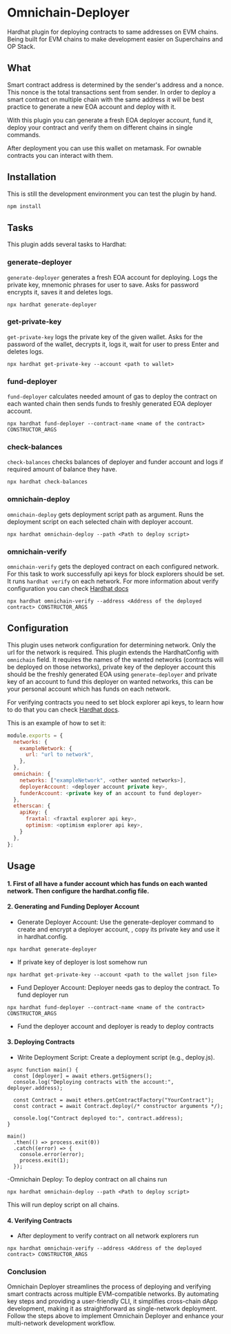# Omnichain-Deployer

Hardhat plugin for deploying contracts to same addresses on EVM chains. Being built for EVM chains to make development easier on Superchains and OP Stack.

## What

Smart contract address is determined by the sender's address and a nonce. This nonce is the total transactions sent from sender. In order to deploy a smart contract on multiple chain with the same address it will be best practice to generate a new EOA account and deploy with it. 

With this plugin you can generate a fresh EOA deployer account, fund it, deploy your contract and verify them on different chains in single commands.

After deployment you can use this wallet on metamask. For ownable contracts you can interact with them.


## Installation

This is still the development environment you can test the plugin by hand.

```bash
npm install
```

## Tasks

This plugin adds several tasks to Hardhat:

### generate-deployer

`generate-deployer` generates a fresh EOA account for deploying. Logs the private key, mnemonic phrases for user to save. Asks for password encrypts it, saves it and deletes logs.

```
npx hardhat generate-deployer
```

### get-private-key

`get-private-key` logs the private key of the given wallet. Asks for the password of the wallet, decrypts it, logs it, wait for user to press Enter and deletes logs.

```
npx hardhat get-private-key --account <path to wallet>
```

### fund-deployer

`fund-deployer` calculates needed amount of gas to deploy the contract on each wanted chain then sends funds to freshly generated EOA deployer account.

```
npx hardhat fund-deployer --contract-name <name of the contract> CONSTRUCTOR_ARGS
```

### check-balances

`check-balances` checks balances of deployer and funder account and logs if required amount of balance they have.

```
npx hardhat check-balances
```

### omnichain-deploy

`omnichain-deploy` gets deployment script path as argument. Runs the deployment script on each selected chain with deployer account.

```
npx hardhat omnichain-deploy --path <Path to deploy script>
```

### omnichain-verify

`omnichain-verify` gets the deployed contract on each configured network. For this task to work successfully api keys for block explorers should be set. It runs `hardhat verify` on each network. For more information about verify configuration you can check [Hardhat docs](https://hardhat.org/hardhat-runner/plugins/nomicfoundation-hardhat-verify)

```
npx hardhat omnichain-verify --address <Address of the deployed contract> CONSTRUCTOR_ARGS
```

### 


## Configuration

This plugin uses network configuration for determining network. Only the url for the network is required. This plugin extends the HardhatConfig with `omnichain` field. It requires the names of the wanted networks (contracts will be deployed on those networks), private key of the deployer account this should be the freshly generated EOA using `generate-deployer` and private key of an account to fund this deployer on wanted networks, this can be your personal account which has funds on each network.

For verifying contracts you need to set block explorer api keys, to learn how to do that you can check [Hardhat docs](https://hardhat.org/hardhat-runner/plugins/nomicfoundation-hardhat-verify).

This is an example of how to set it:

```js
module.exports = {
  networks: {
    exampleNetwork: {
      url: "url to network", 
    },
  },
  omnichain: {
    networks: ["exampleNetwork", <other wanted networks>],
    deployerAccount: <deployer account private key>,
    funderAccount: <private key of an account to fund deployer>
  },
  etherscan: {
    apiKey: {
      fraxtal: <fraxtal explorer api key>,
      optimism: <optimism explorer api key>,
    }
  },
};
```

## Usage

#### 1. First of all have a funder account which has funds on each wanted network. Then configure the hardhat.config file.

#### 2. Generating and Funding Deployer Account
- Generate Deployer Account:
Use the generate-deployer command to create and encrypt a deployer account, , copy its private key and use it in hardhat.config.

```
npx hardhat generate-deployer
```

- If private key of deployer is lost somehow run 

```
npx hardhat get-private-key --account <path to the wallet json file>
```
- Fund Deployer Account:
Deployer needs gas to deploy the contract. To fund deployer run

```
npx hardhat fund-deployer --contract-name <name of the contract> CONSTRUCTOR_ARGS
```

- Fund the deployer account and deployer is ready to deploy contracts

#### 3. Deploying Contracts

- Write Deployment Script:
Create a deployment script (e.g., deploy.js).

```
async function main() {
  const [deployer] = await ethers.getSigners();
  console.log("Deploying contracts with the account:", deployer.address);

  const Contract = await ethers.getContractFactory("YourContract");
  const contract = await Contract.deploy(/* constructor arguments */);

  console.log("Contract deployed to:", contract.address);
}

main()
  .then(() => process.exit(0))
  .catch((error) => {
    console.error(error);
    process.exit(1);
  });
```

-Omnichain Deploy:
To deploy contract on all chains run 

```
npx hardhat omnichain-deploy --path <Path to deploy script>
```

This will run deploy script on all chains.

#### 4. Verifying Contracts

- After deployment to verify contract on all network explorers run

```
npx hardhat omnichain-verify --address <Address of the deployed contract> CONSTRUCTOR_ARGS
```

### Conclusion
Omnichain Deployer streamlines the process of deploying and verifying smart contracts across multiple EVM-compatible networks. By automating key steps and providing a user-friendly CLI, it simplifies cross-chain dApp development, making it as straightforward as single-network deployment. Follow the steps above to implement Omnichain Deployer and enhance your multi-network development workflow.